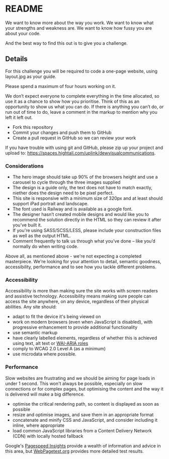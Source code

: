 # README

We want to know more about the way you work. We want to know what your strengths and weakness are. We want to know how fussy you are about your code.

And the best way to find this out is to give you a challenge.

## Details

For this challenge you will be required to code a one-page website, using layout.jpg as your guide.

Please spend a maximum of four hours working on it.

We don’t expect everyone to complete everything in the time allocated, so use it as a chance to show how you prioritise. Think of this as an opportunity to show us what you can do. If there is anything you can’t do, or run out of time to do, leave a comment in the markup to mention why you left it left out.

- Fork this repository
- Commit your changes and push them to GitHub
- Create a pull request in GitHub so we can review your work

If you have trouble with using git and GitHub, please zip up your project and upload to: https://spaces.hightail.com/uplink/dewvisualcommunications.

### Considerations

- The hero image should take up 90% of the browsers height and use a carousel to cycle through the three images supplied
- The design is a guide only, the text does not have to match exactly, niether does the design need to be pixel perfect.
- This site is responsive with a minimum size of 320px and at least should support iPad portrait and landscape.
- The font used is Railway and is available as a google font.
- The designer hasn’t created mobile designs and would like you to recommend the solution directly in the HTML so they can review it after you’ve built it.
- If you're using SASS/SCSS/LESS, please include your construction files as well as the output HTML.
- Comment frequently to talk us through what you’ve done – like you’d normally do when writing code.

Above all, as mentioned above - we're not expecting a completed masterpiece. We're looking for your attention to detail, semantic goodness, accessibility, performance and to see how you tackle different problems.

### Accessibility

Accessibility is more than making sure the site works with screen readers and assistive technology. Accessibility means making sure people can access the site anywhere, on any device, regardless of their physical abilities. Any site should:

- adapt to fit the device it's being viewed on
- work on modern browsers (even when JavaScript is disabled), with progressive enhancement to provide additional functionality
- use semantic markup
- have clearly labelled elements, regardless of whether this is achieved using text, alt text or [WAI-ARIA roles](http://www.w3.org/TR/wai-aria/roles)
- comply to WCAG 2.0 Level A (as a minimum)
- use microdata where possible.

### Performance

Slow websites are frustrating and we should be aiming for page loads in under 1 second. This won't always be possible, especially on slow connections or for complex pages, but optimising the content and the way it is delivered will make a big difference.

- optimise the critical rendering path, so content is displayed as soon as possible
- resize and optimise images, and save them in an appropriate format
- concatenate and minify CSS and JavaScript, and consider including it inline, where appropriate
- load common JavaScript libraries from a Content Delivery Network (CDN) with locally hosted fallback

Google's [Pagespeed Insights](https://developers.google.com/speed/pagespeed/insights/) provide a wealth of information and advice in this area, but [WebPagetest.org](http://www.webpagetest.org/) provides more detailed test results.
